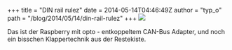 +++
title = "DIN rail rulez"
date = 2014-05-14T04:46:49Z
author = "typ_o"
path = "/blog/2014/05/14/din-rail-rulez"
+++
![](https://flipdot.org/blog/uploads/IMG_20140513_184947.jpg)  
  
Das ist der Raspberry mit opto - entkoppeltem CAN-Bus Adapter, und noch
ein bisschen Klappertechnik aus der Restekiste.

